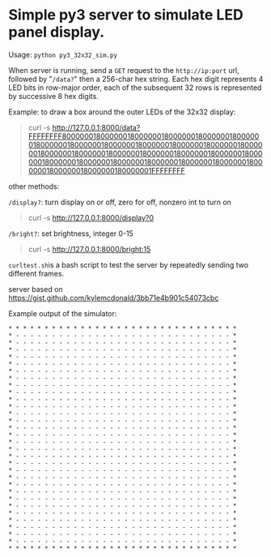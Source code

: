


# Simple py3 server to simulate LED panel display.

Usage: `python py3_32x32_sim.py`


When server is running, send a `GET` request to the `http://ip:port`
url, followed by "`/data?`" then a 256-char hex string. Each hex digit
represents 4 LED bits in row-major order, each of the subsequent 32 rows is
represented by successive 8 hex digits.  

Example: to  draw a box around the
outer LEDs of the 32x32 display:

> curl -s http://127.0.0.1:8000/data?FFFFFFFF800000018000000180000001800000018000000180000001800000018000000180000001800000018000000180000001800000018000000180000001800000018000000180000001800000018000000180000001800000018000000180000001800000018000000180000001800000018000000180000001FFFFFFFF

other methods:

`/display?`: turn display on or off, zero for off, nonzero int to turn on
> curl -s http://127.0.0.1:8000/display?0

`/bright?`: set brightness, integer 0-15
>curl -s http://127.0.0.1:8000/bright:15

`curltest.sh`is a bash script to test the server by repeatedly sending two different frames. 

server based on https://gist.github.com/kylemcdonald/3bb71e4b901c54073cbc


Example output of the simulator:
```query is FFFFFFFF800000018000000180000001800000018000000180000001800000018000000180000001800000018000000180000001800000018000000180000001800000018000000180000001800000018000000180000001800000018000000180000001800000018000000180000001800000018000000180000001FFFFFFFF
* * * * * * * * * * * * * * * * * * * * * * * * * * * * * * * * 
* - - - - - - - - - - - - - - - - - - - - - - - - - - - - - - * 
* - - - - - - - - - - - - - - - - - - - - - - - - - - - - - - * 
* - - - - - - - - - - - - - - - - - - - - - - - - - - - - - - * 
* - - - - - - - - - - - - - - - - - - - - - - - - - - - - - - * 
* - - - - - - - - - - - - - - - - - - - - - - - - - - - - - - * 
* - - - - - - - - - - - - - - - - - - - - - - - - - - - - - - * 
* - - - - - - - - - - - - - - - - - - - - - - - - - - - - - - * 
* - - - - - - - - - - - - - - - - - - - - - - - - - - - - - - * 
* - - - - - - - - - - - - - - - - - - - - - - - - - - - - - - * 
* - - - - - - - - - - - - - - - - - - - - - - - - - - - - - - * 
* - - - - - - - - - - - - - - - - - - - - - - - - - - - - - - * 
* - - - - - - - - - - - - - - - - - - - - - - - - - - - - - - * 
* - - - - - - - - - - - - - - - - - - - - - - - - - - - - - - * 
* - - - - - - - - - - - - - - - - - - - - - - - - - - - - - - * 
* - - - - - - - - - - - - - - - - - - - - - - - - - - - - - - * 
* - - - - - - - - - - - - - - - - - - - - - - - - - - - - - - * 
* - - - - - - - - - - - - - - - - - - - - - - - - - - - - - - * 
* - - - - - - - - - - - - - - - - - - - - - - - - - - - - - - * 
* - - - - - - - - - - - - - - - - - - - - - - - - - - - - - - * 
* - - - - - - - - - - - - - - - - - - - - - - - - - - - - - - * 
* - - - - - - - - - - - - - - - - - - - - - - - - - - - - - - * 
* - - - - - - - - - - - - - - - - - - - - - - - - - - - - - - * 
* - - - - - - - - - - - - - - - - - - - - - - - - - - - - - - * 
* - - - - - - - - - - - - - - - - - - - - - - - - - - - - - - * 
* - - - - - - - - - - - - - - - - - - - - - - - - - - - - - - * 
* - - - - - - - - - - - - - - - - - - - - - - - - - - - - - - * 
* - - - - - - - - - - - - - - - - - - - - - - - - - - - - - - * 
* - - - - - - - - - - - - - - - - - - - - - - - - - - - - - - * 
* - - - - - - - - - - - - - - - - - - - - - - - - - - - - - - * 
* - - - - - - - - - - - - - - - - - - - - - - - - - - - - - - * 
* * * * * * * * * * * * * * * * * * * * * * * * * * * * * * * *
```
